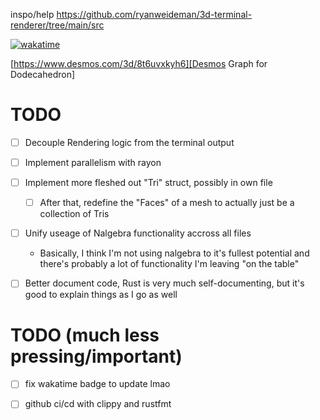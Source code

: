 
inspo/help
https://github.com/ryanweideman/3d-terminal-renderer/tree/main/src


[![wakatime](https://wakatime.com/badge/user/d40f8d42-5a14-4981-a36e-39f7bd209ef3/project/71a9c622-7c23-41f4-846d-dbab20a25231.svg)](https://wakatime.com/badge/user/d40f8d42-5a14-4981-a36e-39f7bd209ef3/project/71a9c622-7c23-41f4-846d-dbab20a25231)


[https://www.desmos.com/3d/8t6uvxkyh6][Desmos Graph for Dodecahedron]



# TODO
- [ ] Decouple Rendering logic from the terminal output
- [ ] Implement parallelism with rayon
- [ ] Implement more fleshed out "Tri" struct, possibly in own file
    - [ ] After that, redefine the "Faces" of a mesh to actually just be a collection of Tris
- [ ] Unify useage of Nalgebra functionality accross all files
    - Basically, I think I'm not using nalgebra to it's fullest potential and there's probably a lot of functionality I'm leaving "on the table"
- [ ] Better document code, Rust is very much self-documenting, but it's good to explain things as I go as well



# TODO (much less pressing/important)

- [ ] fix wakatime badge to update lmao
- [ ] github ci/cd with clippy and rustfmt


